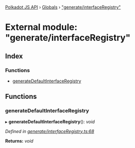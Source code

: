 [Polkadot JS API](../README.md) › [Globals](../globals.md) › ["generate/interfaceRegistry"](_generate_interfaceregistry_.md)

# External module: "generate/interfaceRegistry"

## Index

### Functions

* [generateDefaultInterfaceRegistry](_generate_interfaceregistry_.md#generatedefaultinterfaceregistry)

## Functions

###  generateDefaultInterfaceRegistry

▸ **generateDefaultInterfaceRegistry**(): *void*

*Defined in [generate/interfaceRegistry.ts:68](https://github.com/polkadot-js/api/blob/ad2939cc4f/packages/typegen/src/generate/interfaceRegistry.ts#L68)*

**Returns:** *void*
